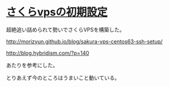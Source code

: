 # [さくらvpsの初期設定](/2013/09/27/sakuravpsfalsechu-qi-she-ding.html)

超絶追い詰められて勢いでさくらVPSを構築した。

http://morizyun.github.io/blog/sakura-vps-centos63-ssh-setup/

http://blog.hybridism.com/?p=140

あたりを参考にした。

とりあえず今のところはうまいこと動いている。
